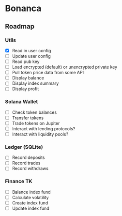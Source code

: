 # Bonanca

## Roadmap

### Utils

- [x] Read in user config
- [ ] Update user config
- [ ] Read pub key
- [ ] Load encrypted (default) or unencrypted private key
- [ ] Pull token price data from some API
- [ ] Display balance
- [ ] Display index summary
- [ ] Display profit

### Solana Wallet

- [ ] Check token balances
- [ ] Transfer tokens
- [ ] Trade tokens on Jupiter
- [ ] Interact with lending protocols?
- [ ] Interact with liquidity pools?

### Ledger (SQLite)

- [ ] Record deposits
- [ ] Record trades
- [ ] Record withdraws

### Finance TK

- [ ] Balance index fund
- [ ] Calculate volatility
- [ ] Create index fund
- [ ] Update index fund
